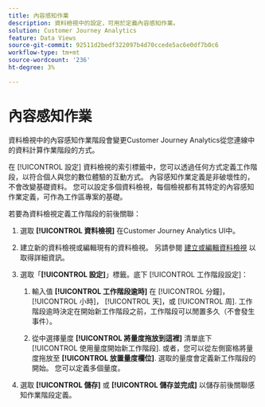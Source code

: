 ```yaml
---
title: 內容感知作業
description: 資料檢視中的設定，可用於定義內容感知作業。
solution: Customer Journey Analytics
feature: Data Views
source-git-commit: 92511d2bedf322097b4d70ccede5ac6e0df7b0c6
workflow-type: tm+mt
source-wordcount: '236'
ht-degree: 3%

---
```



# 內容感知作業

資料檢視中的內容感知作業階段會變更Customer Journey Analytics從您連線中的資料計算作業階段的方式。

在 [!UICONTROL 設定] 資料檢視的索引標籤中，您可以透過任何方式定義工作階段，以符合個人與您的數位體驗的互動方式。 內容感知作業定義是非破壞性的，不會改變基礎資料。 您可以設定多個資料檢視，每個檢視都有其特定的內容感知作業定義，可作為工作區專案的基礎。

若要為資料檢視定義工作階段的前後關聯：

1. 選取 **[!UICONTROL 資料檢視]** 在Customer Journey Analytics UI中。

1. 建立新的資料檢視或編輯現有的資料檢視。 另請參閱 [建立或編輯資料檢視](create-dataview.md) 以取得詳細資訊。

1. 選取「**[!UICONTROL 設定]**」標籤。底下 [!UICONTROL 工作階段設定]：

   1. 輸入值 **[!UICONTROL 工作階段逾時]** 在 [!UICONTROL 分鐘]， [!UICONTROL 小時]， [!UICONTROL 天]，或 [!UICONTROL 周]. 工作階段逾時決定在開始新工作階段之前，工作階段可以閒置多久（不會發生事件）。

   2. 從中選擇量度 **[!UICONTROL 將量度拖放到這裡]** 清單底下 [!UICONTROL 使用量度開始新工作階段]. 或者，您可以從左側窗格將量度拖放至 **[!UICONTROL 放置量度欄位]**. 選取的量度會定義新工作階段的開始。 您可以定義多個量度。

1. 選取 **[!UICONTROL 儲存]** 或 **[!UICONTROL 儲存並完成]** 以儲存前後關聯感知作業階段定義。

